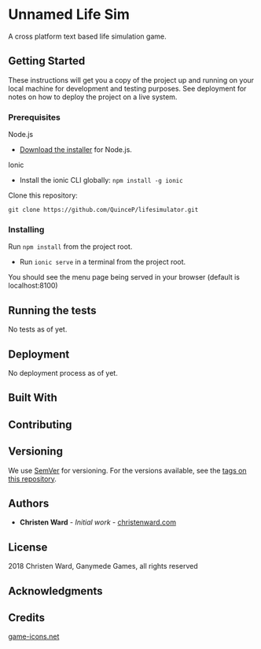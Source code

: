 # Unnamed Life Sim

A cross platform text based life simulation game.

## Getting Started

These instructions will get you a copy of the project up and running on your local machine for development and testing purposes. See deployment for notes on how to deploy the project on a live system.

### Prerequisites

 Node.js
* [Download the installer](https://nodejs.org/) for Node.js.

Ionic
* Install the ionic CLI globally: `npm install -g ionic`

Clone this repository: 

`git clone https://github.com/QuinceP/lifesimulator.git`

### Installing
Run `npm install` from the project root.
* Run `ionic serve` in a terminal from the project root.

You should see the menu page being served in your browser (default is localhost:8100)
## Running the tests

No tests as of yet.

## Deployment

No deployment process as of yet.

## Built With

## Contributing


## Versioning

We use [SemVer](http://semver.org/) for versioning. For the versions available, see the [tags on this repository](https://github.com/your/project/tags). 

## Authors

* **Christen Ward** - *Initial work* - [christenward.com](https://christenward.com)

## License

2018 Christen Ward, Ganymede Games, all rights reserved

## Acknowledgments

## Credits
[game-icons.net](http://game-icons.net)
